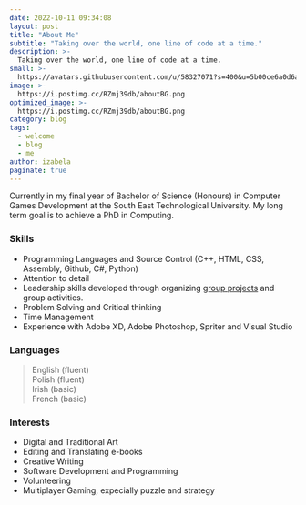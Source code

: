 ```yaml
---
date: 2022-10-11 09:34:08
layout: post
title: "About Me"
subtitle: "Taking over the world, one line of code at a time."
description: >-
  Taking over the world, one line of code at a time.
small: >-
  https://avatars.githubusercontent.com/u/58327071?s=400&u=5b00ce6a0d6af094f0fac4c9d9f1bf75ea2aca40&v=4
image: >-
  https://i.postimg.cc/RZmj39db/aboutBG.png
optimized_image: >-
  https://i.postimg.cc/RZmj39db/aboutBG.png
category: blog
tags:
  - welcome
  - blog
  - me
author: izabela
paginate: true
---
```


Currently in my final year of Bachelor of Science (Honours) in Computer Games Development at the South East Technological University. 
My long term goal is to achieve a PhD in Computing.

### Skills
* Programming Languages and Source Control (C++, HTML, CSS, Assembly, Github, C#, Python)
* Attention to detail
* Leadership skills developed through organizing <a href="../tags/#collab">group projects</a> and group activities.
* Problem Solving and Critical thinking
* Time Management
* Experience with Adobe XD, Adobe Photoshop, Spriter and Visual Studio

### Languages

> English (fluent)<br>
> Polish (fluent)<br>
> Irish (basic)<br>
> French (basic)<br>

### Interests

* Digital and Traditional Art
* Editing and Translating e-books
* Creative Writing
* Software Development and Programming
* Volunteering
* Multiplayer Gaming, expecially puzzle and strategy